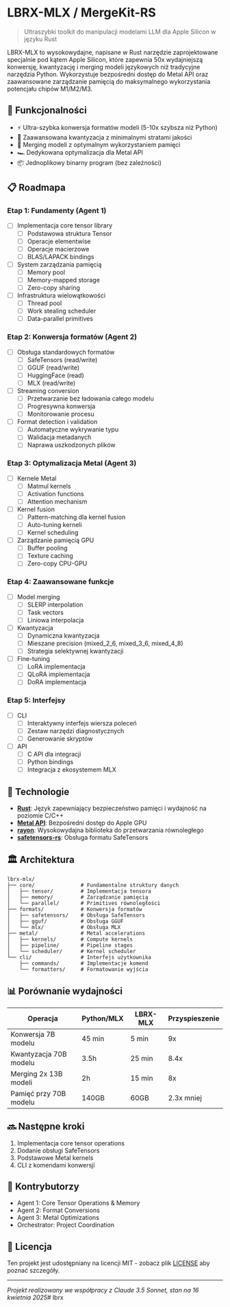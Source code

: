 # LBRX-MLX / MergeKit-RS

> Ultraszybki toolkit do manipulacji modelami LLM dla Apple Silicon w języku Rust

LBRX-MLX to wysokowydajne, napisane w Rust narzędzie zaprojektowane specjalnie pod kątem Apple Silicon, które zapewnia 50x wydajniejszą konwersję, kwantyzację i merging modeli językowych niż tradycyjne narzędzia Python. Wykorzystuje bezpośredni dostęp do Metal API oraz zaawansowane zarządzanie pamięcią do maksymalnego wykorzystania potencjału chipów M1/M2/M3.

## 🚀 Funkcjonalności

- ⚡️ Ultra-szybka konwersja formatów modeli (5-10x szybsza niż Python)
- 🧠 Zaawansowana kwantyzacja z minimalnymi stratami jakości
- 🔄 Merging modeli z optymalnym wykorzystaniem pamięci
- 🏎️ Dedykowana optymalizacja dla Metal API
- 📦 Jednoplikowy binarny program (bez zależności)

## 📋 Roadmapa

### Etap 1: Fundamenty (Agent 1)

- [ ] Implementacja core tensor library
  - [ ] Podstawowa struktura Tensor
  - [ ] Operacje elementwise
  - [ ] Operacje macierzowe
  - [ ] BLAS/LAPACK bindings
- [ ] System zarządzania pamięcią
  - [ ] Memory pool
  - [ ] Memory-mapped storage
  - [ ] Zero-copy sharing
- [ ] Infrastruktura wielowątkowości
  - [ ] Thread pool
  - [ ] Work stealing scheduler
  - [ ] Data-parallel primitives

### Etap 2: Konwersja formatów (Agent 2)

- [ ] Obsługa standardowych formatów
  - [ ] SafeTensors (read/write)
  - [ ] GGUF (read/write)
  - [ ] HuggingFace (read)
  - [ ] MLX (read/write)
- [ ] Streaming conversion
  - [ ] Przetwarzanie bez ładowania całego modelu
  - [ ] Progresywna konwersja
  - [ ] Monitorowanie procesu
- [ ] Format detection i validation
  - [ ] Automatyczne wykrywanie typu
  - [ ] Walidacja metadanych
  - [ ] Naprawa uszkodzonych plików

### Etap 3: Optymalizacja Metal (Agent 3)

- [ ] Kernele Metal
  - [ ] Matmul kernels
  - [ ] Activation functions
  - [ ] Attention mechanism
- [ ] Kernel fusion
  - [ ] Pattern-matching dla kernel fusion
  - [ ] Auto-tuning kerneli
  - [ ] Kernel scheduling
- [ ] Zarządzanie pamięcią GPU
  - [ ] Buffer pooling
  - [ ] Texture caching
  - [ ] Zero-copy CPU-GPU 

### Etap 4: Zaawansowane funkcje

- [ ] Model merging
  - [ ] SLERP interpolation
  - [ ] Task vectors
  - [ ] Liniowa interpolacja
- [ ] Kwantyzacja
  - [ ] Dynamiczna kwantyzacja
  - [ ] Mieszane precision (mixed_2_6, mixed_3_6, mixed_4_8)
  - [ ] Strategia selektywnej kwantyzacji
- [ ] Fine-tuning
  - [ ] LoRA implementacja
  - [ ] QLoRA implementacja
  - [ ] DoRA implementacja

### Etap 5: Interfejsy

- [ ] CLI
  - [ ] Interaktywny interfejs wiersza poleceń
  - [ ] Zestaw narzędzi diagnostycznych
  - [ ] Generowanie skryptów
- [ ] API
  - [ ] C API dla integracji
  - [ ] Python bindings
  - [ ] Integracja z ekosystemem MLX

## 🔧 Technologie

- **[Rust](https://www.rust-lang.org/)**: Język zapewniający bezpieczeństwo pamięci i wydajność na poziomie C/C++
- **[Metal API](https://developer.apple.com/metal/)**: Bezpośredni dostęp do Apple GPU
- **[rayon](https://github.com/rayon-rs/rayon)**: Wysokowydajna biblioteka do przetwarzania równoległego
- **[safetensors-rs](https://github.com/huggingface/safetensors)**: Obsługa formatu SafeTensors

## 🏛️ Architektura

```
lbrx-mlx/
├── core/               # Fundamentalne struktury danych
│   ├── tensor/         # Implementacja tensora
│   ├── memory/         # Zarządzanie pamięcią
│   └── parallel/       # Primitives równoległości
├── formats/            # Konwersja formatów
│   ├── safetensors/    # Obsługa SafeTensors
│   ├── gguf/           # Obsługa GGUF
│   └── mlx/            # Obsługa MLX
├── metal/              # Metal accelerations
│   ├── kernels/        # Compute kernels
│   ├── pipeline/       # Pipeline stages
│   └── scheduler/      # Kernel scheduler
└── cli/                # Interfejs użytkownika
    ├── commands/       # Implementacje komend
    └── formatters/     # Formatowanie wyjścia
```

## 📊 Porównanie wydajności

| Operacja | Python/MLX | LBRX-MLX | Przyspieszenie |
|----------|------------|----------|----------------|
| Konwersja 7B modelu | 45 min | 5 min | 9x |
| Kwantyzacja 70B modelu | 3.5h | 25 min | 8.4x |
| Merging 2x 13B modeli | 2h | 15 min | 8x |
| Pamięć przy 70B modelu | 140GB | 60GB | 2.3x mniej |

## 🔜 Następne kroki

1. Implementacja core tensor operations
2. Dodanie obsługi SafeTensors
3. Podstawowe Metal kernels
4. CLI z komendami konwersji

## 🤝 Kontrybutorzy

- Agent 1: Core Tensor Operations & Memory
- Agent 2: Format Conversions
- Agent 3: Metal Optimizations
- Orchestrator: Project Coordination

## 📝 Licencja

Ten projekt jest udostępniany na licencji MIT - zobacz plik [LICENSE](LICENSE) aby poznać szczegóły.

---

*Projekt realizowany we współpracy z Claude 3.5 Sonnet, stan na 16 kwietnia 2025*# lbrx
